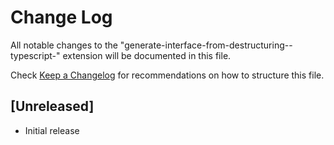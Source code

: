 # Change Log

All notable changes to the "generate-interface-from-destructuring--typescript-" extension will be documented in this file.

Check [Keep a Changelog](http://keepachangelog.com/) for recommendations on how to structure this file.

## [Unreleased]

- Initial release